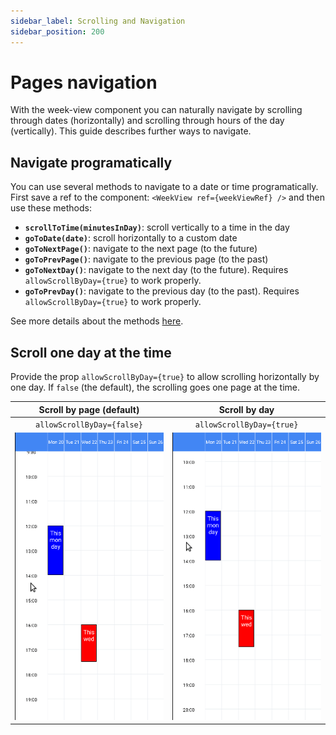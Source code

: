 ```yaml
---
sidebar_label: Scrolling and Navigation
sidebar_position: 200
---
```


# Pages navigation

With the week-view component you can naturally navigate by scrolling through dates (horizontally) and scrolling through hours of the day (vertically). This guide describes further ways to navigate.


## Navigate programatically

You can use several methods to navigate to a date or time programatically. First save a ref to the component: `<WeekView ref={weekViewRef} />` and then use these methods:

* **`scrollToTime(minutesInDay)`**: scroll vertically to a time in the day
* **`goToDate(date)`**: scroll horizontally to a custom date
* **`goToNextPage()`**: navigate to the next page (to the future)
* **`goToPrevPage()`**: navigate to the previous page (to the past)
* **`goToNextDay()`**: navigate to the next day (to the future). Requires `allowScrollByDay={true}` to work properly.
* **`goToPrevDay()`**: navigate to the previous day (to the past). Requires `allowScrollByDay={true}` to work properly.

See more details about the methods [here](../full-api/week-view#methods).


## Scroll one day at the time

Provide the prop `allowScrollByDay={true}` to allow scrolling horizontally by one day. If `false` (the default), the scrolling goes one page at the time.


| Scroll by page (default) | Scroll by day |
| :---: | :---: |
| `allowScrollByDay={false}` | `allowScrollByDay={true}` |
| ![scroll-by-page](./img/scroll-one-page.gif) | ![scroll-by-day](./img/scroll-one-day.gif) |
